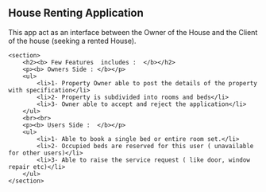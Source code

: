 <!DOCTYPE html>
<html lang="en">
<head>
    <meta charset="UTF-8">
    <meta name="viewport" content="width=device-width, initial-scale=1.0">
    <meta http-equiv="X-UA-Compatible" content="ie=edge">
</head>
<body>
    <section>
        <h1>House Renting Application</h1>
        <p>
            This app act as an interface between the Owner of the House and the Client of the house (seeking a rented House).
        </p>
    </section>

    <section>
        <h2><b> Few Features  includes :  </b></h2>
        <p><b> Owners Side : </b></p>
        <ul>
            <li>1- Property Owner able to post the details of the property with specification</li>
            <li>2- Property is subdivided into rooms and beds</li>
            <li>3- Owner able to accept and reject the application</li>
        </ul>
        <br><br>
        <p><b> Users Side :  </b></p>
        <ul>
            <li>1- Able to book a single bed or entire room set.</li>
            <li>2- Occupied beds are reserved for this user ( unavailable for other users)</li>
            <li>3- Able to raise the service request ( like door, window repair etc)</li>
        </ul>
    </section>
</body>
</html>